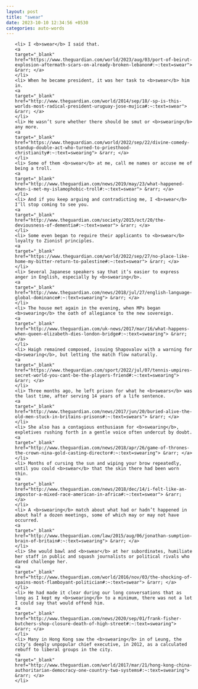 ```yaml
---
layout: post
title: "swear"
date: 2023-10-10 12:34:56 +0530
categories: auto-words
---
```

<ol>

    <li> I <b>swear</b> I said that.
    <a 
    target="_blank" 
    href="https://www.theguardian.com/world/2023/aug/03/port-of-beirut-explosion-aftermath-scars-on-already-broken-lebanon#:~:text=swear"> &rarr; </a>
    </li>
    <li> When he became president, it was her task to <b>swear</b> him in.
    <a 
    target="_blank" 
    href="http://www.theguardian.com/world/2014/sep/18/-sp-is-this-worlds-most-radical-president-uruguay-jose-mujica#:~:text=swear"> &rarr; </a>
    </li>
    <li> He wasn’t sure whether there should be smut or <b>swearing</b> any more.
    <a 
    target="_blank" 
    href="https://www.theguardian.com/world/2022/sep/22/divine-comedy-standup-double-act-who-turned-to-priesthood-christianity#:~:text=swearing"> &rarr; </a>
    </li>
    <li> Some of them <b>swear</b> at me, call me names or accuse me of being a troll.
    <a 
    target="_blank" 
    href="http://www.theguardian.com/news/2019/may/23/what-happened-when-i-met-my-islamophobic-troll#:~:text=swear"> &rarr; </a>
    </li>
    <li> And if you keep arguing and contradicting me, I <b>swear</b> I’ll stop coming to see you.
    <a 
    target="_blank" 
    href="http://www.theguardian.com/society/2015/oct/20/the-deviousness-of-dementia#:~:text=swear"> &rarr; </a>
    </li>
    <li> Some even began to require their applicants to <b>swear</b> loyalty to Zionist principles.
    <a 
    target="_blank" 
    href="https://www.theguardian.com/world/2022/sep/27/no-place-like-home-my-bitter-return-to-palestine#:~:text=swear"> &rarr; </a>
    </li>
    <li> Several Japanese speakers say that it’s easier to express anger in English, especially by <b>swearing</b>.
    <a 
    target="_blank" 
    href="http://www.theguardian.com/news/2018/jul/27/english-language-global-dominance#:~:text=swearing"> &rarr; </a>
    </li>
    <li> The house met again in the evening, when MPs began <b>swearing</b> the oath of allegiance to the new sovereign.
    <a 
    target="_blank" 
    href="http://www.theguardian.com/uk-news/2017/mar/16/what-happens-when-queen-elizabeth-dies-london-bridge#:~:text=swearing"> &rarr; </a>
    </li>
    <li> Haigh remained composed, issuing Shapovalov with a warning for <b>swearing</b>, but letting the match flow naturally.
    <a 
    target="_blank" 
    href="https://www.theguardian.com/sport/2022/jul/07/tennis-umpires-secret-world-you-cant-be-the-players-friend#:~:text=swearing"> &rarr; </a>
    </li>
    <li> Three months ago, he left prison for what he <b>swears</b> was the last time, after serving 14 years of a life sentence.
    <a 
    target="_blank" 
    href="http://www.theguardian.com/news/2017/jun/20/buried-alive-the-old-men-stuck-in-britains-prisons#:~:text=swears"> &rarr; </a>
    </li>
    <li> She also has a contagious enthusiasm for <b>swearing</b>, expletives rushing forth in a gentle voice often undercut by doubt.
    <a 
    target="_blank" 
    href="http://www.theguardian.com/news/2018/apr/26/game-of-thrones-the-crown-nina-gold-casting-director#:~:text=swearing"> &rarr; </a>
    </li>
    <li> Months of cursing the sun and wiping your brow repeatedly, until you could <b>swear</b> that the skin there had been worn thin.
    <a 
    target="_blank" 
    href="http://www.theguardian.com/news/2018/dec/14/i-felt-like-an-impostor-a-mixed-race-american-in-africa#:~:text=swear"> &rarr; </a>
    </li>
    <li> A <b>swearing</b> match about what had or hadn’t happened in about half a dozen meetings, some of which may or may not have occurred.
    <a 
    target="_blank" 
    href="http://www.theguardian.com/law/2015/aug/06/jonathan-sumption-brain-of-britain#:~:text=swearing"> &rarr; </a>
    </li>
    <li> She would bawl and <b>swear</b> at her subordinates, humiliate her staff in public and squash journalists or political rivals who dared challenge her.
    <a 
    target="_blank" 
    href="http://www.theguardian.com/world/2016/nov/03/the-shocking-of-spains-most-flamboyant-politician#:~:text=swear"> &rarr; </a>
    </li>
    <li> He had made it clear during our long conversations that as long as I kept my <b>swearing</b> to a minimum, there was not a lot I could say that would offend him.
    <a 
    target="_blank" 
    href="http://www.theguardian.com/news/2020/sep/01/frank-fisher-butchers-shop-closure-death-of-high-street#:~:text=swearing"> &rarr; </a>
    </li>
    <li> Many in Hong Kong saw the <b>swearing</b> in of Leung, the city’s deeply unpopular chief executive, in 2012, as a calculated rebuff to liberal groups in the city.
    <a 
    target="_blank" 
    href="http://www.theguardian.com/world/2017/mar/21/hong-kong-china-authoritarian-democracy-one-country-two-systems#:~:text=swearing"> &rarr; </a>
    </li>